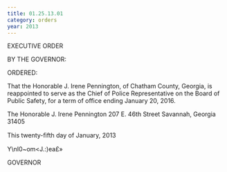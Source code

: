 ```yaml
---
title: 01.25.13.01
category: orders
year: 2013
---
```

 

EXECUTIVE ORDER

BY THE GOVERNOR:

ORDERED:

That the Honorable J. Irene Pennington, of Chatham County,
Georgia, is reappointed to serve as the Chief of Police
Representative on the Board of Public Safety, for a term of office
ending January 20, 2016.

The Honorable J. Irene Pennington
207 E. 46th Street
Savannah, Georgia 31405

This twenty-ﬁfth day of January, 2013

Y\nI0~om<J.:)ea£»

GOVERNOR

